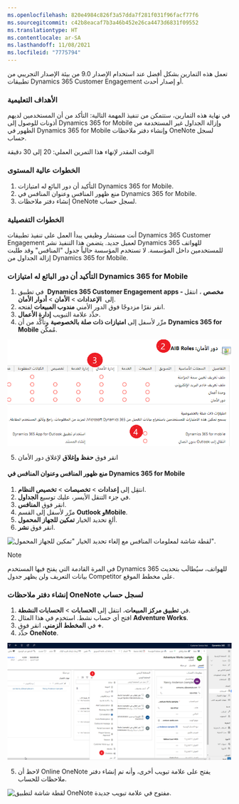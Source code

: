 ```yaml
---
ms.openlocfilehash: 820e4984c826f3a57dda7f281f031f96facf77f6
ms.sourcegitcommit: c42b8eacaf7b3a46b452e26ca4473d6831f09552
ms.translationtype: HT
ms.contentlocale: ar-SA
ms.lasthandoff: 11/08/2021
ms.locfileid: "7775794"
---
```

تعمل هذه التمارين بشكل أفضل عند استخدام الإصدار 9.0 من بيئة الإصدار التجريبي من تطبيقات Dynamics 365 Customer Engagement أو إصدار أحدث.

### <a name="learning-objectives"></a>الأهداف التعليمية

في نهاية هذه التمارين، ستتمكن من تنفيذ المهمة التالية: التأكد من أن المستخدمين لديهم أذونات للوصول إلى Dynamics 365 for Mobile وإزالة الجداول غير المستخدمة من الظهور في Dynamics 365 for Mobile وإنشاء دفتر ملاحظات OneNote لسجل حساب.

الوقت المقدر لإنهاء هذا التمرين العملي: 20 إلى 30 دقيقة

### <a name="high-level-steps"></a>الخطوات عالية المستوى

1. التأكيد أن دور البائع له امتيازات Dynamics 365 for Mobile.
2. منع ظهور المنافس وعنوان المنافس في Dynamics 365 for Mobile.
3. إنشاء دفتر ملاحظات OneNote لسجل حساب.

### <a name="detailed-steps"></a>الخطوات التفصيلية

أنت مستشار وظيفي يبدأ العمل على تنفيذ تطبيقات Dynamics 365 Customer Engagement لعميل جديد. يتضمن هذا التنفيذ نشر Dynamics 365 للهواتف للمستخدمين داخل المؤسسة. لا تستخدم المؤسسة حالياً جدول "المنافس" وقد طلبت إزالة الجداول من Dynamics 365 for Mobile.

### <a name="confirm-that-the-salesperson-role-has-dynamics-365-for-mobile-privileges"></a>التأكيد أن دور البائع له امتيازات Dynamics 365 for Mobile

1. في تطبيق  **Dynamics 365 Customer Engagement apps - مخصص** ، انتقل إلى  **الإعدادات** > **الأمان** > **أدوار الأمان**.
2. انقر نقرًا مزدوجًا فوق الدور الأمني **مندوب المبيعات** لفتحه.
3. حدِّد علامة التبويب **إدارة الأعمال**.
4. مرِّر لأسفل إلى **امتيازات ذات صلة بالخصوصية** وتأكَّد من أن **Dynamics 365 for Mobile‎** مُمكَّن.

![لقطة شاشة لعلامة التبويب إدارة الأعمال لدور الأمان: البائع مع تمكين Dynamics 365 for Mobile.](../media/ppm_unit9_1.png)

5. انقر فوق **حفظ وإغلاق** لإغلاق دور الأمان

#### <a name="remove-the-competitor-and-competitor-address-from-appearing-in-dynamics-365-for-mobile"></a>منع ظهور المنافس وعنوان المنافس في Dynamics 365 for Mobile

1. انتقِل إلى **إعدادات** > **تخصيصات** > **تخصيص النظام**.
2. في جزء التنقل الأيسر، عليك توسيع **الجداول**.
3. انقر فوق **المنافس**.
4. مرِّر لأسفل إلى القسم **Outlook وMobile**.
5. ألغِ تحديد الخيار **تمكين للجهاز المحمول**.
6. انقر فوق **نشر**.

![لقطة شاشة لمعلومات المنافس مع إلغاء تحديد الخيار "تمكين للجهاز المحمول".](../media/ppm_unit9_2.png)

> [!NOTE]
> في المرة القادمة التي يفتح فيها المستخدم Dynamics 365 للهواتف، سيُطالَب بتحديث بيانات التعريف ولن يظهر جدول Competitor على مخطط الموقع.

### <a name="create-a-onenote-notebook-for-an-account-record"></a>إنشاء دفتر ملاحظات OneNote لسجل حساب

1. في **تطبيق مركز المبيعات**، انتقل إلى **الحسابات** > **الحسابات النشطة**.
2. افتح أي حساب نشط. استخدِم في هذا المثال **Adventure Works**.
3. في **المخطط الزمني**، انقر فوق **+**.
4. حدِّد **OneNote**.

![لقطة شاشة لنافذة الحسابات النشطة مع تحديد OneNote ضمن العلامة + للمخطط الزمني.](../media/ppm_unit9_4.png)

5. لاحظ أن Online OneNote يفتح على علامة تبويب أخرى، وأنه تم إنشاء دفتر ملاحظات للحساب.

![لقطة شاشة لتطبيق OneNote مفتوح في علامة تبويب جديدة.](../media/ppm_unit9_5.png)
